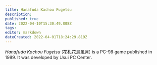 ```yaml
---
title: Hanafuda Kachou Fugetsu
description: 
published: true
date: 2022-04-10T15:30:49.808Z
tags: 
editor: markdown
dateCreated: 2022-04-01T18:24:29.819Z
---
```


_Hanafuda Kachou Fugetsu_ (<span lang='ja'>花札花鳥風月</span>) is a PC-98 game published in 1989.
It was developed by Usui PC Center.
